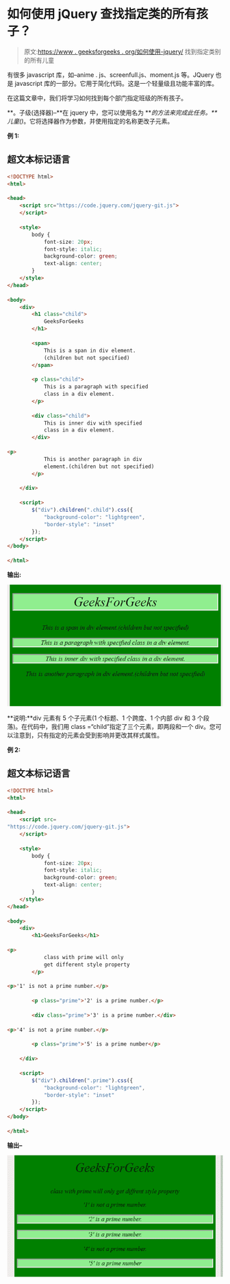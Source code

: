 # 如何使用 jQuery 查找指定类的所有孩子？

> 原文:[https://www . geeksforgeeks . org/如何使用-jquery/](https://www.geeksforgeeks.org/how-to-find-all-children-with-a-specified-class-using-jquery/) 找到指定类别的所有儿童

有很多 javascript 库，如–anime . js、screenfull.js、moment.js 等。JQuery 也是 javascript 库的一部分。它用于简化代码。这是一个轻量级且功能丰富的库。

在这篇文章中，我们将学习如何找到每个部门指定班级的所有孩子。

**。子级(选择器)–**在 jquery 中，您可以使用名为 ***的方法来完成此任务。**儿童()*。它将选择器作为参数，并使用指定的名称更改子元素。

**例 1:**

## 超文本标记语言

```html
<!DOCTYPE html>
<html>

<head>
    <script src="https://code.jquery.com/jquery-git.js">
    </script>

    <style>
        body {
            font-size: 20px;
            font-style: italic;
            background-color: green;
            text-align: center;
        }
    </style>
</head>

<body>
    <div>
        <h1 class="child">
            GeeksForGeeks
        </h1>

        <span>
            This is a span in div element.
            (children but not specified)
        </span>

        <p class="child">
            This is a paragraph with specified
            class in a div element.
        </p>

        <div class="child">
            This is inner div with specified
            class in a div element.
        </div>

<p>
            This is another paragraph in div
            element.(children but not specified)
        </p>

    </div>

    <script>
        $("div").children(".child").css({
            "background-color": "lightgreen",
            "border-style": "inset"
        });
    </script>
</body>

</html>
```

**输出:**

![](img/1ffd784c7cac8a11a61c7d5f656fd231.png)

**说明:**div 元素有 5 个子元素(1 个标题、1 个跨度、1 个内部 div 和 3 个段落)。在代码中，我们用 class =“child”指定了三个元素，即两段和一个 div。您可以注意到，只有指定的元素会受到影响并更改其样式属性。

**例 2:**

## 超文本标记语言

```html
<!DOCTYPE html>
<html>

<head>
    <script src=
"https://code.jquery.com/jquery-git.js">
    </script>

    <style>
        body {
            font-size: 20px;
            font-style: italic;
            background-color: green;
            text-align: center;
        }
    </style>
</head>

<body>
    <div>
        <h1>GeeksForGeeks</h1>

<p>
            class with prime will only
            get different style property
        </p>

<p>'1' is not a prime number.</p>

        <p class="prime">'2' is a prime number.</p>

        <div class="prime">'3' is a prime number.</div>

<p>'4' is not a prime number.</p>

        <p class="prime">'5' is a prime number</p>

    </div>

    <script>
        $("div").children(".prime").css({
            "background-color": "lightgreen",
            "border-style": "inset"
        });
    </script>
</body>

</html>
```

**输出–**

![](img/2d2a80cf75c50179282853592212f40a.png)